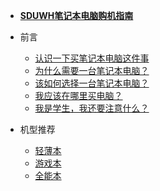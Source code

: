 <!-- docs/_sidebar.md -->
- [**SDUWH笔记本电脑购机指南**](/)

- 前言
  
  - [认识一下买笔记本电脑这件事](/pre_knowledge/)
  - [为什么需要一台笔记本电脑？](/pre_knowledge/why_notebook)
  - [该如何选择一台笔记本电脑？](/pre_knowledge/how_to_choose)
  - [我应该在哪里买电脑？](/pre_knowledge/where_to_buy)
  - [我是学生，我还要注意什么？](/pre_knowledge/major_association)
  
- 机型推荐
  
  - [轻薄本](/model_recommend/thin)
  - [游戏本](/model_recommend/game)
  - [全能本](/model_recommend/universal)